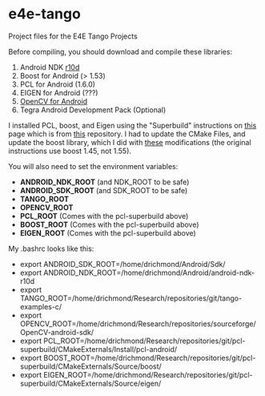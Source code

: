 # e4e-tango
Project files for the E4E Tango Projects

Before compiling, you should download and compile these libraries:

1.  Android NDK [r10d](http://dl.google.com/android/ndk/android-ndk-r10d-linux-x86_64.bin)
2.  Boost for Android (> 1.53)
3.  PCL for Android (1.6.0)
4.  EIGEN for Android (???)
5.  [OpenCV for Android](http://sourceforge.net/projects/opencvlibrary/files/opencv-android/2.4.10/)
6.  Tegra Android Development Pack (Optional)

I installed PCL, boost, and Eigen using the "Superbuild" instructions on
[this](http://www.vtk.org/Wiki/VES/Point_Cloud_Library) page which is from
[this](https://github.com/patmarion/pcl-superbuild) repository. I had to update
the CMake Files, and update the boost library, which I did with
[these](http://stackoverflow.com/questions/29266543/building-pcl-for-android/29398845#29398845)
modifications (the original instructions use boost 1.45, not 1.55).


You will also need to set the environment variables: 

* **ANDROID_NDK_ROOT** (and NDK_ROOT to be safe)
* **ANDROID_SDK_ROOT** (and SDK_ROOT to be safe)
* **TANGO_ROOT**
* **OPENCV_ROOT**
* **PCL_ROOT** (Comes with the pcl-superbuild above)
* **BOOST_ROOT** (Comes with the pcl-superbuild above)
* **EIGEN_ROOT** (Comes with the pcl-superbuild above)

My .bashrc looks like this:
* export ANDROID_SDK_ROOT=/home/drichmond/Android/Sdk/
* export ANDROID_NDK_ROOT=/home/drichmond/Android/android-ndk-r10d
* export TANGO_ROOT=/home/drichmond/Research/repositories/git/tango-examples-c/
* export OPENCV_ROOT=/home/drichmond/Research/repositories/sourceforge/OpenCV-android-sdk/
* export PCL_ROOT=/home/drichmond/Research/repositories/git/pcl-superbuild/CMakeExternals/Install/pcl-android/
* export BOOST_ROOT=/home/drichmond/Research/repositories/git/pcl-superbuild/CMakeExternals/Source/boost/
* export EIGEN_ROOT=/home/drichmond/Research/repositories/git/pcl-superbuild/CMakeExternals/Source/eigen/
